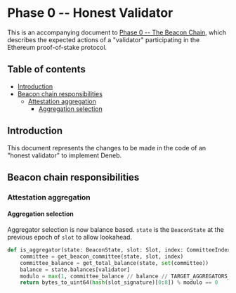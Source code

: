 # Phase 0 -- Honest Validator

This is an accompanying document to [Phase 0 -- The Beacon Chain](./beacon-chain.md), which describes the expected actions of a "validator" participating in the Ethereum proof-of-stake protocol.

## Table of contents

<!-- TOC -->
<!-- START doctoc generated TOC please keep comment here to allow auto update -->
<!-- DON'T EDIT THIS SECTION, INSTEAD RE-RUN doctoc TO UPDATE -->

- [Introduction](#introduction)
- [Beacon chain responsibilities](#beacon-chain-responsibilities)
  - [Attestation aggregation](#attestation-aggregation)
    - [Aggregation selection](#aggregation-selection)

<!-- END doctoc generated TOC please keep comment here to allow auto update -->
<!-- /TOC -->

## Introduction

This document represents the changes to be made in the code of an "honest validator" to implement Deneb.

## Beacon chain responsibilities

### Attestation aggregation

#### Aggregation selection

Aggregator selection is now balance based. `state` is the `BeaconState` at the previous epoch of `slot` to allow lookahead.

```python
def is_aggregator(state: BeaconState, slot: Slot, index: CommitteeIndex, slot_signature: BLSSignature) -> bool:
    committee = get_beacon_committee(state, slot, index)
    committee_balance = get_total_balance(state, set(committee))
    balance = state.balances[validator]
    modulo = max(1, committee_balance // balance // TARGET_AGGREGATORS_PER_COMMITTEE)
    return bytes_to_uint64(hash(slot_signature)[0:8]) % modulo == 0
```

